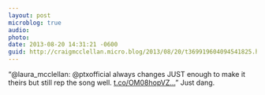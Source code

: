 ```yaml
---
layout: post
microblog: true
audio: 
photo: 
date: 2013-08-20 14:31:21 -0600
guid: http://craigmcclellan.micro.blog/2013/08/20/t369919604094541825.html
---
```

“@laura_mcclellan: @ptxofficial always changes JUST enough to make it theirs but still rep the song well. [t.co/OM08hopVZ...](http://t.co/OM08hopVZK)” Just dang.
